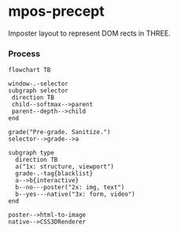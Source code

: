 # mpos-precept
Imposter layout to represent DOM rects in THREE.

### Process
```mermaid
flowchart TB

window-.-selector
subgraph selector
 direction TB
 child--softmax-->parent
 parent--depth-->child
end

grade("Pre-grade. Sanitize.")
selector-->grade-->a

subgraph type
  direction TB
  a("1x: structure, viewport")
  grade-.-tag{blacklist}
  a-->b{interactive}
  b--no---poster("2x: img, text")
  b--yes---native("3x: form, video")
end

poster-->html-to-image
native-->CSS3DRenderer
```
